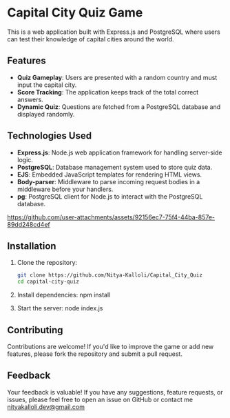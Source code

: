 # Capital City Quiz Game

This is a web application built with Express.js and PostgreSQL where users can test their knowledge of capital cities around the world.

## Features

- **Quiz Gameplay**: Users are presented with a random country and must input the capital city.
- **Score Tracking**: The application keeps track of the total correct answers.
- **Dynamic Quiz**: Questions are fetched from a PostgreSQL database and displayed randomly.

## Technologies Used

- **Express.js**: Node.js web application framework for handling server-side logic.
- **PostgreSQL**: Database management system used to store quiz data.
- **EJS**: Embedded JavaScript templates for rendering HTML views.
- **Body-parser**: Middleware to parse incoming request bodies in a middleware before your handlers.
- **pg**: PostgreSQL client for Node.js to interact with the PostgreSQL database.


https://github.com/user-attachments/assets/92156ec7-75f4-44ba-857e-89dd248cd4ef


## Installation

1. Clone the repository:

   ```bash
   git clone https://github.com/Nitya-Kalloli/Capital_City_Quiz
   cd capital-city-quiz

2. Install dependencies:
   npm install

3. Start the server:
   node index.js


## Contributing
Contributions are welcome! If you'd like to improve the game or add new features, please fork the repository and submit a pull request.

## Feedback
Your feedback is valuable! If you have any suggestions, feature requests, or issues, please feel free to open an issue on GitHub or contact me nityakalloli.dev@gmail.com

